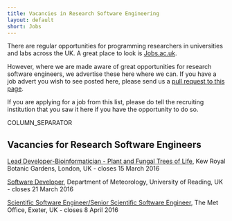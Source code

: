 ```yaml
---
title: Vacancies in Research Software Engineering
layout: default
short: Jobs
---
```


There are regular opportunities for programming researchers in universities and labs across the UK.
A great place to look is [Jobs.ac.uk](http://www.jobs.ac.uk/).

However, where we are made aware of great opportunities for research software engineers, we advertise these here where we can. If you have a job advert you wish to see posted here, please send us a [pull request to this page](https://github.com/UKRSE/UKRSE.github.io/blob/master/jobs.md).

If you are applying for a job from this list, please do tell the recruiting institution that you saw it here if you have the opportunity to do so.

COLUMN_SEPARATOR

Vacancies for Research Software Engineers
-----------------------

<!--- *There are no vacancies that we know of at present. Please let us know if you have one.* -->

[Lead Developer-Bioinformatician - Plant and Fungal Trees of Life](https://careers.kew.org/vacancy/lead-developerbioinformatician-paftol-254750.html), Kew Royal Botanic Gardens, London, UK - closes 15 March 2016

[Software Developer](https://www.reading.ac.uk/15/about/jobs/about-job-details.aspx?vacancy_id=912549A3Ef), Department of Meteorology, University of Reading, UK - closes 21 March 2016

[Scientific Software Engineer/Senior Scientific Software Engineer](https://goo.gl/M1t6Dg), The Met Office, Exeter, UK - closes 8 April 2016
